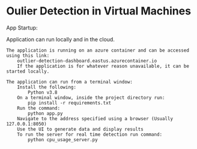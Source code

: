 # Oulier Detection in Virtual Machines

App Startup:

Application can run locally and in the cloud.

	The application is running on an azure container and can be accessed using this link:
		outlier-detection-dashboard.eastus.azurecontainer.io
		If the application is for whatever reason unavailable, it can be started locally.

	The application can run from a terminal window:
		Install the following: 
			Python v3.8
		On a terminal window, inside the project directory run:
			pip install -r requirements.txt
		Run the command:
			python app.py
		Navigate to the address specified using a browser (Usually 127.0.0.1:8050)
		Use the UI to generate data and display results
		To run the server for real time detection run command:
			python cpu_usage_server.py

